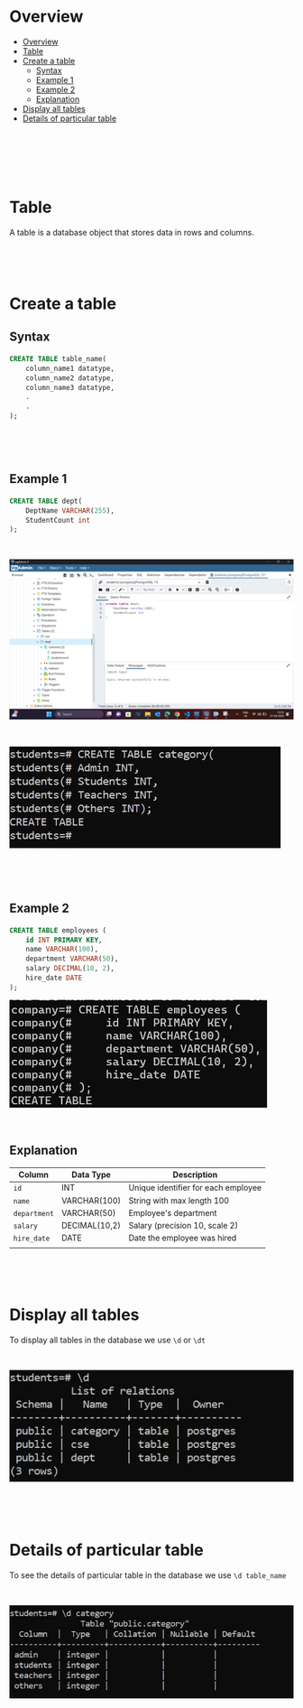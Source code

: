 # Overview

- [Overview](#overview)
- [Table](#table)
- [Create a table](#create-a-table)
  - [Syntax](#syntax)
  - [Example 1](#example-1)
  - [Example 2](#example-2)
  - [Explanation](#explanation)
- [Display all tables](#display-all-tables)
- [Details of particular table](#details-of-particular-table)

&nbsp;

&nbsp;

&nbsp;

# Table

A table is a database object that stores data in rows and columns.

&nbsp;

&nbsp;

# Create a table

## Syntax

```sql
CREATE TABLE table_name(
    column_name1 datatype,
    column_name2 datatype,
    column_name3 datatype,
    .
    .
);
```

&nbsp;

&nbsp;

## Example 1

```sql
CREATE TABLE dept(
    DeptName VARCHAR(255),
    StudentCount int
);
```

&nbsp;

<img src="../assets/Table/create-table.png">

&nbsp;

<img src="../assets/Table/create-table-in-shell.jpg">

&nbsp;

&nbsp;

## Example 2

```sql
CREATE TABLE employees (
    id INT PRIMARY KEY,
    name VARCHAR(100),
    department VARCHAR(50),
    salary DECIMAL(10, 2),
    hire_date DATE
);
```

<img src="../assets/Table/create-table-example2.png">

&nbsp;

## Explanation

| Column       | Data Type     | Description                         |
| ------------ | ------------- | ----------------------------------- |
| `id`         | INT           | Unique identifier for each employee |
| `name`       | VARCHAR(100)  | String with max length 100          |
| `department` | VARCHAR(50)   | Employee's department               |
| `salary`     | DECIMAL(10,2) | Salary (precision 10, scale 2)      |
| `hire_date`  | DATE          | Date the employee was hired         |
|              |               |                                     |

&nbsp;

&nbsp;

# Display all tables

To display all tables in the database we use `\d` or `\dt`

&nbsp;

<img src="../assets/Table/list-of-tables.jpg">

&nbsp;

&nbsp;

# Details of particular table

To see the details of particular table in the database we use `\d table_name`

&nbsp;

<img src="../assets/Table/details-of-particular-table.jpg">

&nbsp;

&nbsp;
